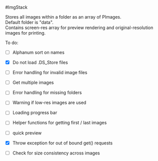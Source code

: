 #ImgStack 

Stores all images within a folder as an array of PImages.  
Default folder is "data".   
Contains screen-res array for preview rendering and original-resolution
images for printing.  


To do: 
- [ ] Alphanum sort on names
- [X] Do not load .DS_Store files
- [ ] Error handling for invalid image files
- [ ] Get multiple images
- [ ] Error handling for missing folders
- [ ] Warning if low-res images are used
- [ ] Loading progress bar
- [ ] Helper functions for getting first / last images
- [ ] quick preview
- [X] Throw exception for out of bound get() requests
- [ ] Check for size consistency across images


 